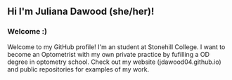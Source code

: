 ## Hi I'm Juliana Dawood (she/her)!

### Welcome :)

Welcome to my GitHub profile! I'm an student at Stonehill College. I want to become an Optometrist with my own private practice by fufilling a OD degree in optometry school. Check out my website (jdawood04.github.io) and public repositories for examples of my work.

<!--
**jdawood04/jdawood04** is a ✨ _special_ ✨ repository because its `README.md` (this file) appears on your GitHub profile.

Here are some ideas to get you started:

- 🔭 I’m currently working on ...
- 🌱 I’m currently learning ...
- 👯 I’m looking to collaborate on ...
- 🤔 I’m looking for help with ...
- 💬 Ask me about ...
- 📫 How to reach me: ...
- 😄 Pronouns: ...
- ⚡ Fun fact: ...
-->
